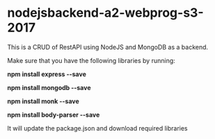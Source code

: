 # nodejsbackend-a2-webprog-s3-2017

This is a CRUD of RestAPI using NodeJS and MongoDB as a backend.

Make sure that you have the following libraries by running:
 
**npm install express --save**

**npm install mongodb --save**

**npm install monk --save**

**npm install body-parser --save**

It will update the package.json and download required libraries
